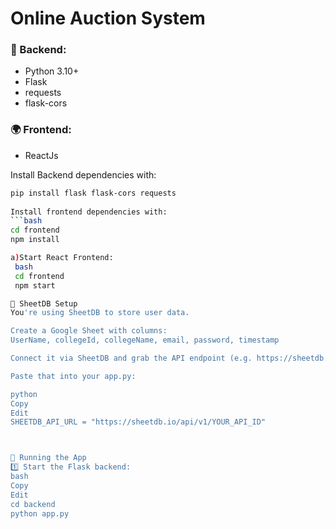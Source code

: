 # Online Auction System


### 🧠 Backend:
- Python 3.10+  
- Flask  
- requests  
- flask-cors
### 🌍 Frontend:
 - ReactJs
  
  Install Backend dependencies with:
```bash
pip install flask flask-cors requests
  
Install frontend dependencies with:
```bash
cd frontend
npm install

a)Start React Frontend:
 bash
 cd frontend
 npm start

🔗 SheetDB Setup
You're using SheetDB to store user data.

Create a Google Sheet with columns:
UserName, collegeId, collegeName, email, password, timestamp

Connect it via SheetDB and grab the API endpoint (e.g. https://sheetdb.io/api/v1/xxxxxx)

Paste that into your app.py:

python
Copy
Edit
SHEETDB_API_URL = "https://sheetdb.io/api/v1/YOUR_API_ID"



🧪 Running the App
1️⃣ Start the Flask backend:
bash
Copy
Edit
cd backend
python app.py

